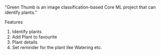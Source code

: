  
"Green Thumb is an image classification-based Core ML project that can identify plants."

Features 

1. Identify plants
2. Add Plant to favourite
3. Plant details
4. Set reminder for the plant like Watering etc.
   
